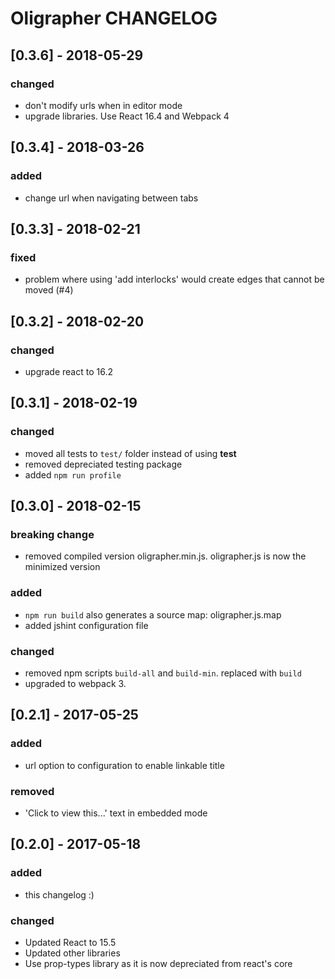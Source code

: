# Oligrapher CHANGELOG

## [0.3.6] - 2018-05-29
### changed
- don't modify urls when in editor mode
- upgrade libraries. Use React 16.4 and Webpack 4


## [0.3.4] - 2018-03-26
### added
- change url when navigating between tabs


## [0.3.3] - 2018-02-21
### fixed
- problem where using 'add interlocks' would create edges that cannot be moved (#4)


## [0.3.2] - 2018-02-20
### changed
- upgrade react to 16.2

## [0.3.1] - 2018-02-19
### changed
- moved all tests to ` test/ ` folder instead of using __test__
- removed depreciated testing package
- added ` npm run profile `

## [0.3.0] - 2018-02-15
### breaking change
- removed compiled version oligrapher.min.js. oligrapher.js is now the minimized version

### added
- `npm run build` also generates a source map: oligrapher.js.map
- added jshint configuration file

### changed
- removed npm scripts `build-all` and `build-min`. replaced with `build`
- upgraded to webpack 3.


## [0.2.1] - 2017-05-25
### added
- url option to configuration to enable linkable title

### removed
 - 'Click to view this...' text in embedded mode


## [0.2.0] - 2017-05-18
### added
- this changelog :)

### changed
- Updated React to 15.5
- Updated other libraries
- Use prop-types library as it is now depreciated from react's core
